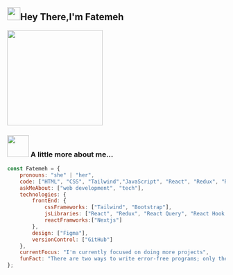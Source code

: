 <h2><img src="https://emojis.slackmojis.com/emojis/images/1531849430/4246/blob-sunglasses.gif?1531849430" width="30"/>Hey There,I'm Fatemeh</h2>

<img align='center' src="https://media2.giphy.com/media/L1R1tvI9svkIWwpVYr/200.webp?cid=ecf05e47ysr28gcfsj3iqe5bwxgu2i9y3hq0wwzgim0hqpfk&ep=v1_gifs_search&rid=200.webp&ct=g" width="220">


### <img src="https://media.giphy.com/media/VgCDAzcKvsR6OM0uWg/giphy.gif" width="50"> A little more about me...  

```javascript
const Fatemeh = {
    pronouns: "she" | "her",
    code: ["HTML", "CSS", "Tailwind","JavaScript", "React", "Redux", "React Query", "React Hook Form","Next.js","Typescript"],
    askMeAbout: ["web development", "tech"],
    technologies: {
        frontEnd: {
            cssFrameworks: ["Tailwind", "Bootstrap"],
            jsLibraries: ["React", "Redux", "React Query", "React Hook Form"],
            reactFramworks:["Nextjs"]
        },
        design: ["Figma"],
        versionControl: ["GitHub"]
    },
    currentFocus: "I'm currently focused on doing more projects",
    funFact: "There are two ways to write error-free programs; only the third one works"
};


```
